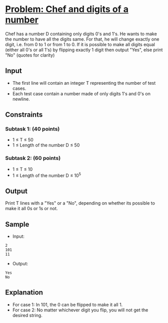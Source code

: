 # [Problem: Chef and digits of a number](https://www.codechef.com/problems/LONGSEQ)

Chef has a number D containing only digits 0's and 1's. He wants to make the number to have all the digits same. For that, he will change exactly one digit, i.e. from 0 to 1 or from 1 to 0. If it is possible to make all digits equal (either all 0's or all 1's) by flipping exactly 1 digit then output "Yes", else print "No" (quotes for clarity)

## Input

- The first line will contain an integer T representing the number of test cases.
- Each test case contain a number made of only digits 1's and 0's on newline. 

## Constraints

### Subtask 1: (40 points)
- 1 ≤ T ≤ 50
- 1 ≤ Length of the number D ≤ 50

### Subtask 2: (60 points)
- 1 ≤ T ≤ 10
- 1 ≤ Length of the number D ≤ 10<sup>5</sup>

## Output

Print T lines with a "Yes" or a "No", depending on whether its possible to make it all 0s or 1s or not. 

## Sample

- Input:
```
2
101
11
```

- Output:
```
Yes
No
```

## Explanation

- For case 1: In 101, the 0 can be flipped to make it all 1. <br>
- For case 2: No matter whichever digit you flip, you will not get the desired string.
